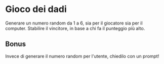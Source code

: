 # Gioco dei dadi

Generare un numero random da 1 a 6, sia per il giocatore sia per il computer.
Stabilire il vincitore, in base a chi fa il punteggio più alto.

## Bonus

Invece di generare il numero random per l'utente, chiedilo con un prompt!

